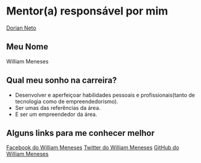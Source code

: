 # Mentor(a) responsável por mim

[Dorian Neto](/mentores/perfis/dorian_neto.md)

## Meu Nome

William Meneses

## Qual meu sonho na carreira?

- Desenvolver e aperfeiçoar habilidades pessoais e profissionais(tanto de tecnologia como de empreendedorismo).
- Ser umas das referências da área.
- E ser um empreendedor da área.

## Alguns links para me conhecer melhor

[Facebook do William Meneses](https://www.facebook.com/williameneses)
[Twitter do William Meneses](https://twitter.com/JwilliamAnjos)
[GitHub do William Meneses](https://github.com/WilliamMeneses)

```